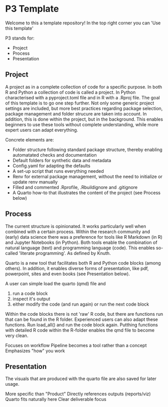 # P3 Template
Welcome to this a template repository! In the top right corner you can 'Use this template'

P3 stands for:
- Project
- Process
- Presentation


## Project
A project as in a complete collection of code for a specific purpose. In both R and Python a collection of code is called a project. In Python characterised with a pyproject.toml file and in R with a .Rproj file. The goal of this template is to go one step further. Not only some generic project settings are included, but more best practices regarding package selection, package management and folder strucure are taken into account. In addition, this is done within the project, but in the background. This enables beginners to use these tools without complete understanding, while more expert users can adapt everything.

Concrete elements are:
- Folder structure following standard package structure, thereby enabling automatated checks and documentation
- Default folders for synthetic data and metadata
- Config.yaml for adapting the defaults 
- A set-up script that runs everything needed
- Renv for external package management, without the need to initialize or update renv manually
- Filled and commented .Rprofile, .Rbuildignore and .gitignore
- A Quarto how-to that illustrates the content of the project (see Process below)

## Process
The current structure is opinionated. It works particularly well when combined with a certain process. Within the research community and (early) data science there was a preference for tools like R Markdown (in R) and Jupyter Notebooks (in Python). Both tools enable the combination of natural language (text) and programming language (code). This enables so-called 'literate programming'. As defined by Knuth. 

Quarto is a new tool that facilitates both R and Python code blocks (among others). In addition, it enables diverse forms of presentation, like pdf, powerpoint, sites and even books (see Presentation below).

A user can simple load the quarto (qmd) file and
1. run a code block
2. inspect it's output
3. either modify the code (and run again) or run the next code block

Within the code blocks there is not 'raw' R code, but there are functions run that can be found in the R folder. Experienced users can also adapt these functions. Run load_all() and run the code block again. Putthing functions with detailed R code within the R-folder enables the qmd file to become very clean. 



Focuses on workflow
Pipeline becomes a tool rather than a concept
Emphasizes "how" you work


## Presentation
The visuals that are produced with the quarto file are also saved for later usage.

More specific than "Product"
Directly references outputs (reports/viz)
Quarto fits naturally here
Clear deliverable focus

